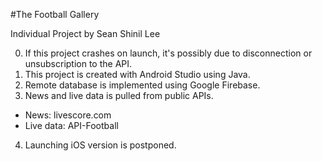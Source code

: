 #The Football Gallery

Individual Project by Sean Shinil Lee

0. If this project crashes on launch, it's possibly due to disconnection or unsubscription to the API. 
1. This project is created with Android Studio using Java.
2. Remote database is implemented using Google Firebase.
3. News and live data is pulled from public APIs.
  - News: livescore.com
  - Live data: API-Football

4. Launching iOS version is postponed.